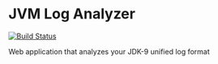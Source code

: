 JVM Log Analyzer
================

[![Build Status](https://travis-ci.org/CodeInten/jvm-log-analyzer.svg?branch=master)](https://github.com/CodeInten/jvm-log-analyzer)

Web application that analyzes your JDK-9 unified log format